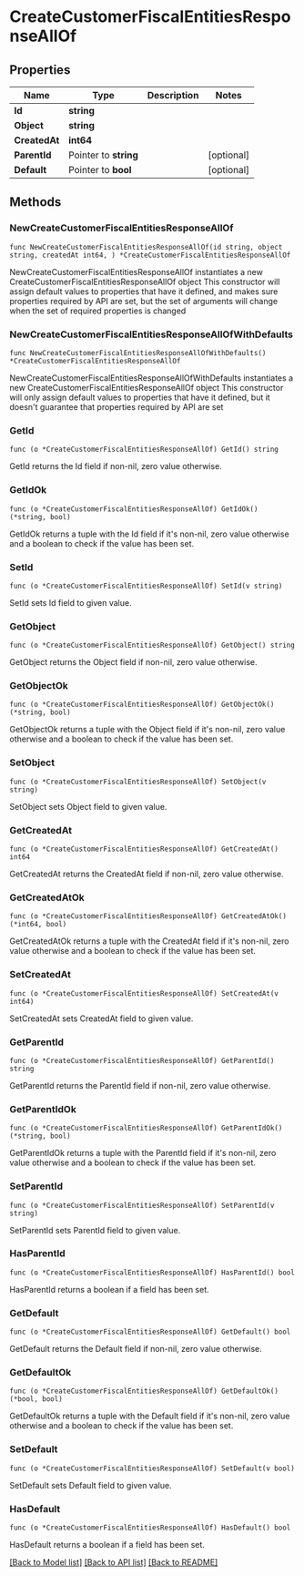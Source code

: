 # CreateCustomerFiscalEntitiesResponseAllOf

## Properties

Name | Type | Description | Notes
------------ | ------------- | ------------- | -------------
**Id** | **string** |  | 
**Object** | **string** |  | 
**CreatedAt** | **int64** |  | 
**ParentId** | Pointer to **string** |  | [optional] 
**Default** | Pointer to **bool** |  | [optional] 

## Methods

### NewCreateCustomerFiscalEntitiesResponseAllOf

`func NewCreateCustomerFiscalEntitiesResponseAllOf(id string, object string, createdAt int64, ) *CreateCustomerFiscalEntitiesResponseAllOf`

NewCreateCustomerFiscalEntitiesResponseAllOf instantiates a new CreateCustomerFiscalEntitiesResponseAllOf object
This constructor will assign default values to properties that have it defined,
and makes sure properties required by API are set, but the set of arguments
will change when the set of required properties is changed

### NewCreateCustomerFiscalEntitiesResponseAllOfWithDefaults

`func NewCreateCustomerFiscalEntitiesResponseAllOfWithDefaults() *CreateCustomerFiscalEntitiesResponseAllOf`

NewCreateCustomerFiscalEntitiesResponseAllOfWithDefaults instantiates a new CreateCustomerFiscalEntitiesResponseAllOf object
This constructor will only assign default values to properties that have it defined,
but it doesn't guarantee that properties required by API are set

### GetId

`func (o *CreateCustomerFiscalEntitiesResponseAllOf) GetId() string`

GetId returns the Id field if non-nil, zero value otherwise.

### GetIdOk

`func (o *CreateCustomerFiscalEntitiesResponseAllOf) GetIdOk() (*string, bool)`

GetIdOk returns a tuple with the Id field if it's non-nil, zero value otherwise
and a boolean to check if the value has been set.

### SetId

`func (o *CreateCustomerFiscalEntitiesResponseAllOf) SetId(v string)`

SetId sets Id field to given value.


### GetObject

`func (o *CreateCustomerFiscalEntitiesResponseAllOf) GetObject() string`

GetObject returns the Object field if non-nil, zero value otherwise.

### GetObjectOk

`func (o *CreateCustomerFiscalEntitiesResponseAllOf) GetObjectOk() (*string, bool)`

GetObjectOk returns a tuple with the Object field if it's non-nil, zero value otherwise
and a boolean to check if the value has been set.

### SetObject

`func (o *CreateCustomerFiscalEntitiesResponseAllOf) SetObject(v string)`

SetObject sets Object field to given value.


### GetCreatedAt

`func (o *CreateCustomerFiscalEntitiesResponseAllOf) GetCreatedAt() int64`

GetCreatedAt returns the CreatedAt field if non-nil, zero value otherwise.

### GetCreatedAtOk

`func (o *CreateCustomerFiscalEntitiesResponseAllOf) GetCreatedAtOk() (*int64, bool)`

GetCreatedAtOk returns a tuple with the CreatedAt field if it's non-nil, zero value otherwise
and a boolean to check if the value has been set.

### SetCreatedAt

`func (o *CreateCustomerFiscalEntitiesResponseAllOf) SetCreatedAt(v int64)`

SetCreatedAt sets CreatedAt field to given value.


### GetParentId

`func (o *CreateCustomerFiscalEntitiesResponseAllOf) GetParentId() string`

GetParentId returns the ParentId field if non-nil, zero value otherwise.

### GetParentIdOk

`func (o *CreateCustomerFiscalEntitiesResponseAllOf) GetParentIdOk() (*string, bool)`

GetParentIdOk returns a tuple with the ParentId field if it's non-nil, zero value otherwise
and a boolean to check if the value has been set.

### SetParentId

`func (o *CreateCustomerFiscalEntitiesResponseAllOf) SetParentId(v string)`

SetParentId sets ParentId field to given value.

### HasParentId

`func (o *CreateCustomerFiscalEntitiesResponseAllOf) HasParentId() bool`

HasParentId returns a boolean if a field has been set.

### GetDefault

`func (o *CreateCustomerFiscalEntitiesResponseAllOf) GetDefault() bool`

GetDefault returns the Default field if non-nil, zero value otherwise.

### GetDefaultOk

`func (o *CreateCustomerFiscalEntitiesResponseAllOf) GetDefaultOk() (*bool, bool)`

GetDefaultOk returns a tuple with the Default field if it's non-nil, zero value otherwise
and a boolean to check if the value has been set.

### SetDefault

`func (o *CreateCustomerFiscalEntitiesResponseAllOf) SetDefault(v bool)`

SetDefault sets Default field to given value.

### HasDefault

`func (o *CreateCustomerFiscalEntitiesResponseAllOf) HasDefault() bool`

HasDefault returns a boolean if a field has been set.


[[Back to Model list]](../README.md#documentation-for-models) [[Back to API list]](../README.md#documentation-for-api-endpoints) [[Back to README]](../README.md)


